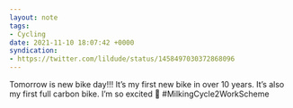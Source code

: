 ```yaml
---
layout: note
tags:
- Cycling
date: 2021-11-10 18:07:42 +0000
syndication:
- https://twitter.com/lildude/status/1458497030372868096
---
```


Tomorrow is new bike day!!! It’s my first new bike in over 10 years. It’s also my first full carbon bike. I’m so excited 🤗 #MilkingCycle2WorkScheme
